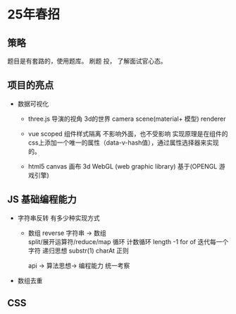 # 25年春招

## 策略

题目是有套路的，使用题库。
刷题 投， 了解面试官心态。

## 项目的亮点
- 数据可视化
  - three.js 
  导演的视角 3d的世界
  camera scene(material+ 模型) renderer 
  - vue scoped 组件样式隔离 不影响外面，也不受影响
    实现原理是在组件的css上添加一个唯一的属性（data-v-hash值），通过属性选择器来实现的。

  - html5 canvas 画布
    3d WebGL (web graphic library) 基于(OPENGL 游戏引擎)


## JS 基础编程能力

- 字符串反转 有多少种实现方式 
  - 数组 reverse 
    字符串 -> 数组  
      split/展开运算符/reduce/map
    循环
      计数循环 length -1 
      for of  迭代每一个字符
    递归思想  substr(1)   charAt
    正则
    
    api -> 算法思想-> 编程能力 统一考察 

- 数组去重 

## CSS 